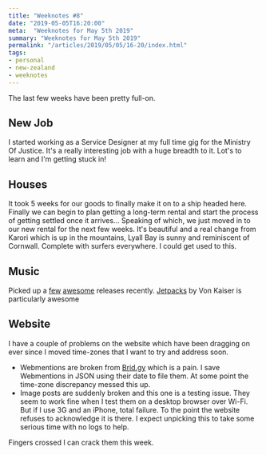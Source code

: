 ```yaml
---
title: "Weeknotes #8"
date: "2019-05-05T16:20:00"
meta:  "Weeknotes for May 5th 2019"
summary: "Weeknotes for May 5th 2019"
permalink: "/articles/2019/05/05/16-20/index.html"
tags:
- personal
- new-zealand
- weeknotes
---
```

The last few weeks have been pretty full-on.

## New Job

I started working as a Service Designer at my full time gig for the Ministry Of Justice. It's a really interesting job with a huge breadth to it. Lot's to learn and I'm getting stuck in!

## Houses

It took 5 weeks for our goods to finally make it on to a ship headed here. Finally we can begin to plan getting a long-term rental and start the process of getting settled once it arrives... Speaking of which, we just moved in to our new rental for the next few weeks. It's beautiful and a real change from Karori which is up in the mountains, Lyall Bay is sunny and reminiscent of Cornwall. Complete with surfers everywhere. I could get used to this.

## Music

Picked up a [few](https://themidnight.bandcamp.com/track/america-online) [awesome](https://vonkaiser.bandcamp.com/album/landline) releases recently. [Jetpacks](https://vonkaiser.bandcamp.com/track/jetpacks) by Von Kaiser is particularly awesome

## Website

I have  a couple of problems on the website which have been dragging on ever since I moved time-zones that I want to try and address soon.

- Webmentions are broken from [Brid.gy](https://brid.gy/) which is a pain. I save Webmentions in JSON using their date to file them. At some point the time-zone discrepancy messed this up.
- Image posts are suddenly broken and this one is  a testing issue. They seem to work fine when I test them on a desktop browser over Wi-Fi. But if I use 3G and an iPhone, total failure. To the point the website refuses to acknowledge it is there. I expect unpicking this to take some serious time with no logs to help.

Fingers crossed I can crack them this week.
